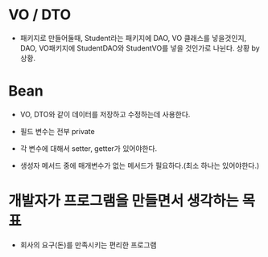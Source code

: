 # VO / DTO
- 패키지로 만들어둘때, Student라는 패키지에 DAO, VO 클래스를 넣을것인지, DAO, VO패키지에 StudentDAO와 StudentVO를 넣을 것인가로 나뉜다. 상황 by 상황.

# Bean
- VO, DTO와 같이 데이터를 저장하고 수정하는데 사용한다.

- 필드 변수는 전부 private
- 각 변수에 대해서 setter, getter가 있어야한다.
- 생성자 메서드 중에 매개변수가 없는 메서드가 필요하다.(최소 하나는 있어야한다.)

# 개발자가 프로그램을 만들면서 생각하는 목표
- 회사의 요구(돈)를 만족시키는 편리한 프로그램